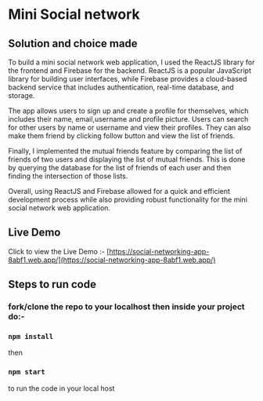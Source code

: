 # Mini Social network


## Solution and choice made

To build a mini social network web application, I used the ReactJS library for the frontend and Firebase for the backend. ReactJS is a popular JavaScript library for building user interfaces, while Firebase provides a cloud-based backend service that includes authentication, real-time database, and storage.

The app allows users to sign up and create a profile for themselves, which includes their name, email,username and profile picture. Users can search for other users by name or username and view their profiles. They can also make them friend by clicking follow button and view the list of friends.

Finally, I implemented the mutual friends feature by comparing the list of friends of two users and displaying the list of mutual friends. This is done by querying the database for the list of friends of each user and then finding the intersection of those lists.

Overall, using ReactJS and Firebase allowed for a quick and efficient development process while also providing robust functionality for the mini social network web application.



## Live Demo
Click to view the Live Demo :- [https://social-networking-app-8abf1.web.app/](https://social-networking-app-8abf1.web.app/) 


## Steps to run code

### fork/clone the repo to your localhost then inside your project  do:-

### `npm install`

then 

### `npm start`

to run the code in your local host

